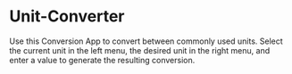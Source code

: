 # Unit-Converter
Use this Conversion App to convert between commonly used units. Select the current unit in the left menu, the desired unit in the right menu, and enter a value to generate the resulting conversion.
